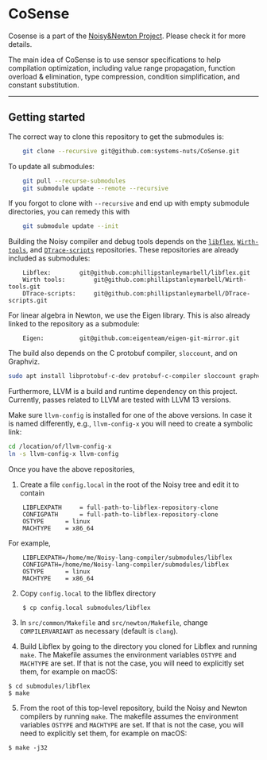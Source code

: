 # CoSense
Cosense is a part of the [Noisy&Newton Project](https://github.com/phillipstanleymarbell/Noisy-lang-compiler). Please check it for more details.

The main idea of CoSense is to use sensor specifications to help compilation optimization, including value range propagation, function overload & elimination, type compression, condition simplification, and constant substitution.
- - - -

## Getting started

The correct way to clone this repository to get the submodules is:
```bash
	git clone --recursive git@github.com:systems-nuts/CoSense.git
```

To update all submodules:
```bash
	git pull --recurse-submodules
	git submodule update --remote --recursive
```

If you forgot to clone with `--recursive` and end up with empty submodule directories, you can remedy this with
```bash
	git submodule update --init
```

Building the Noisy compiler and debug tools depends on the [`libflex`](https://github.com/phillipstanleymarbell/libflex), [`Wirth-tools`](https://github.com/phillipstanleymarbell/Wirth-tools), and [`DTrace-scripts`](https://github.com/phillipstanleymarbell/DTrace-scripts) repositories. These repositories are already included as submodules:
```
	Libflex:		git@github.com:phillipstanleymarbell/libflex.git
	Wirth tools:		git@github.com:phillipstanleymarbell/Wirth-tools.git
	DTrace-scripts:		git@github.com:phillipstanleymarbell/DTrace-scripts.git
```

For linear algebra in Newton, we use the Eigen library. This is also already linked to the repository as a submodule:
```
	Eigen:			git@github.com:eigenteam/eigen-git-mirror.git	
```

The build also depends on the C protobuf compiler, `sloccount`, and on Graphviz. 
```bash
sudo apt install libprotobuf-c-dev protobuf-c-compiler sloccount graphviz-devel
```

Furthermore, LLVM is a build and runtime dependency on this project.
Currently, passes related to LLVM are tested with LLVM 13 versions.

Make sure `llvm-config` is installed for one of the above versions. In case it is named differently, e.g., `llvm-config-x` you will need to create a symbolic link:

```bash
cd /location/of/llvm-config-x
ln -s llvm-config-x llvm-config
```

Once you have the above repositories, 

1.	Create a file `config.local` in the root of the Noisy tree and edit it to contain 
```make
	LIBFLEXPATH     = full-path-to-libflex-repository-clone
	CONFIGPATH      = full-path-to-libflex-repository-clone
	OSTYPE		= linux
	MACHTYPE	= x86_64
```

For example,
```make
	LIBFLEXPATH=/home/me/Noisy-lang-compiler/submodules/libflex
	CONFIGPATH=/home/me/Noisy-lang-compiler/submodules/libflex
	OSTYPE		= linux
	MACHTYPE	= x86_64
```

2.	Copy `config.local` to the libflex directory
```shell
	$ cp config.local submodules/libflex
```

3.	In `src/common/Makefile` and `src/newton/Makefile`, change `COMPILERVARIANT` as necessary (default is `clang`).


4.	Build Libflex by going to the directory you cloned for Libflex and 
running `make`. The Makefile assumes the environment variables `OSTYPE`
and `MACHTYPE` are set. If that is not the case, you will need to 
explicitly set them, for example on macOS:
```shell
$ cd submodules/libflex
$ make
```

5.	From the root of this top-level repository, build the Noisy and Newton compilers by running `make`. The makefile assumes the  environment variables `OSTYPE` and `MACHTYPE` are set. If that is not the  case, you will need to explicitly set them, for example on macOS:
```shell
$ make -j32
```

